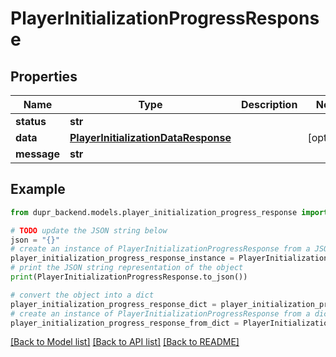# PlayerInitializationProgressResponse


## Properties

Name | Type | Description | Notes
------------ | ------------- | ------------- | -------------
**status** | **str** |  | 
**data** | [**PlayerInitializationDataResponse**](PlayerInitializationDataResponse.md) |  | [optional] 
**message** | **str** |  | 

## Example

```python
from dupr_backend.models.player_initialization_progress_response import PlayerInitializationProgressResponse

# TODO update the JSON string below
json = "{}"
# create an instance of PlayerInitializationProgressResponse from a JSON string
player_initialization_progress_response_instance = PlayerInitializationProgressResponse.from_json(json)
# print the JSON string representation of the object
print(PlayerInitializationProgressResponse.to_json())

# convert the object into a dict
player_initialization_progress_response_dict = player_initialization_progress_response_instance.to_dict()
# create an instance of PlayerInitializationProgressResponse from a dict
player_initialization_progress_response_from_dict = PlayerInitializationProgressResponse.from_dict(player_initialization_progress_response_dict)
```
[[Back to Model list]](../README.md#documentation-for-models) [[Back to API list]](../README.md#documentation-for-api-endpoints) [[Back to README]](../README.md)


